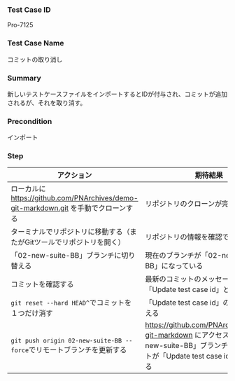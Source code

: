 ### Test Case ID
Pro-7125

### Test Case Name
コミットの取り消し

### Summary
新しいテストケースファイルをインポートするとIDが付与され、コミットが追加されるが、それを取り消す。

### Precondition
インポート

### Step
| アクション      | 期待結果            |
|------------|-----------------|
| ローカルに https://github.com/PNArchives/demo-git-markdown.git を手動でクローンする | リポジトリのクローンが完了する |
| ターミナルでリポジトリに移動する（またがGitツールでリポジトリを開く） | リポジトリの情報を確認できる |
| 「02-new-suite-BB」ブランチに切り替える | 現在のブランチが「02-new-suite-BB」になっている |
| コミットを確認する | 最新のコミットのメッセージが「Update test case id」となっている |
| `git reset --hard HEAD^`でコミットを１つだけ消す | 「Update test case id」のコミットが消える |
| `git push origin 02-new-suite-BB --force`でリモートブランチを更新する | https://github.com/PNArchives/demo-git-markdown にアクセスして、「02-new-suite-BB」ブランチの最新コミットが「Update test case id」ではなくなる |
